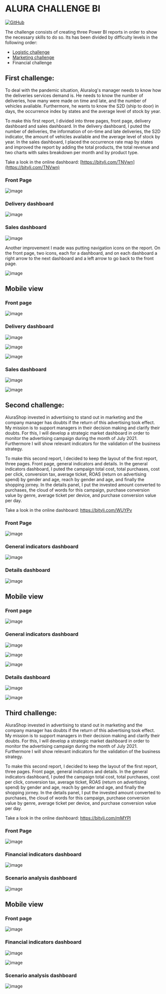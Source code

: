 # ALURA CHALLENGE BI

[![GitHub](https://img.shields.io/github/license/Marcelo0479/Alura_challenge_bi)](https://github.com/Marcelo0479/Alura_challenge_bi/blob/main/LICENSE)

The challenge consists of creating three Power BI reports in order to show the necessary skills to do so. Its has been divided by difficulty levels in the following order:

 - [Logistic challenge](https://github.com/Marcelo0479/Alura_challenge_bi/blob/main/README.md#first-challenge)
 - [Marketing challenge](https://github.com/Marcelo0479/Alura_challenge_bi/blob/main/README.md#second-challenge)
 - Financial challenge

## First challenge:
To deal with the pandemic situation, Aluralog's manager needs to know how the deliveries services demand is. He needs to know the number of deliveries, how many were made on time and late, and the number of vehicles avaliable. Furthermore, he wants to know the S2D (ship to door) in days, the occurrence index by states and the average level of stock by year.

To make this first report, I divided into three pages, front page, delivery dashboard and sales dashboard.
In the delivery dashboard, I puted the number of deliveries, the information of on-time and late deliveries, the S2D indicator, the amount of vehicles available and the average level of stock by year.
In the sales dashboard, I placed the occurrence rate map by states and improved the report by adding the total products, the total revenue and two charts with sales breakdown per month and by product type.

Take a look in the online dashboard: [https://bityli.com/TNVwn](https://bityli.com/TNVwn)

### Front Page
![image](https://user-images.githubusercontent.com/77294637/158210901-793b5710-20a5-4fe2-9d3a-def88b37ab2b.png)

### Delivery dashboard
![image](https://user-images.githubusercontent.com/77294637/158241861-f22c296e-a8a6-4622-bdc5-0b0c002ee4ed.png)

### Sales dashboard
![image](https://user-images.githubusercontent.com/77294637/158215950-e5871c9f-285c-415c-9ec5-393520e5389b.png)

Another improvement I made was putting navigation icons on the report. On the front page, two icons, each for a dashboard, and on each dashboard a right arrow to the next dashboard and a left arrow to go back to the front page.

![image](https://user-images.githubusercontent.com/77294637/158252375-81eaaf94-1260-459e-91b7-9305c0735629.png)

## Mobile view

### Front page

![image](https://user-images.githubusercontent.com/77294637/158459611-1e397694-d492-4ee8-bebe-da983bacb957.png)

### Delivery dashboard

![image](https://user-images.githubusercontent.com/77294637/158251257-902123bd-e5be-42c1-a157-cf5986f9ea4b.png)

![image](https://user-images.githubusercontent.com/77294637/158251315-d5aec0a9-2032-4013-8e48-e4b72b0f33ae.png)

![image](https://user-images.githubusercontent.com/77294637/158251360-084f4474-1650-41bf-bcf5-c255b0898c4d.png)

### Sales dashboard

![image](https://user-images.githubusercontent.com/77294637/158251414-ef1e8a10-5543-4399-b5ba-08532011cc01.png)

![image](https://user-images.githubusercontent.com/77294637/158251454-53cbde48-490d-4774-a804-23c0abc8332e.png)

## Second challenge:
AluraShop invested in advertising to stand out in marketing and the company manager has doubts if the return of this advertising took effect. My mission is to support managers in their decision making and clarify their doubts. For this, I will develop a strategic market dashboard in order to monitor the advertising campaign during the month of July 2021. Furthermore I will show relevant indicators for the validation of the business strategy.

To make this second report, I decided to keep the layout of the first report, three pages. Front page, general indicators and details.
In the general indicators dashboard, I puted the campaign total cost, total purchases, cost per click, conversion tax, average ticket, ROAS (return on advertising spend) by gender and age, reach by gender and age, and finally the shopping jorney.
In the details panel, I put the invested amount converted to purchases, the cloud of words for this campaign, purchase conversion value by genre, average ticket per device, and purchase conversion value per day.

Take a look in the online dashboard: https://bityli.com/WUYPv

### Front Page
![image](https://user-images.githubusercontent.com/77294637/159042141-690726fd-bb2c-4788-98db-4bee0437e7d3.png)

### General indicators dashboard
![image](https://user-images.githubusercontent.com/77294637/159042189-20ca80be-dea0-4a14-bfe0-650ba9e5d97d.png)

### Details dashboard
![image](https://user-images.githubusercontent.com/77294637/159042350-4d6ed4e3-677f-49f9-853f-bd3c3978d4c7.png)

## Mobile view

### Front page

![image](https://user-images.githubusercontent.com/77294637/159043382-94f78093-87f7-4781-b1b6-23164dcc8ac0.png)

### General indicators dashboard

![image](https://user-images.githubusercontent.com/77294637/159043461-40b62609-983e-4bcf-a544-19d79c3f5a9e.png)

![image](https://user-images.githubusercontent.com/77294637/159043538-f1f240b4-5147-4984-832a-e4eef3397749.png)

![image](https://user-images.githubusercontent.com/77294637/159043575-48712525-5d30-4474-b8bf-69f2c718703f.png)

### Details dashboard

![image](https://user-images.githubusercontent.com/77294637/159043741-edc58f7a-5049-4c54-941c-e39124a1e8bb.png)

![image](https://user-images.githubusercontent.com/77294637/159043807-77a292b9-7463-4c1b-9e31-a2259b59d798.png)


## Third challenge:
AluraShop invested in advertising to stand out in marketing and the company manager has doubts if the return of this advertising took effect. My mission is to support managers in their decision making and clarify their doubts. For this, I will develop a strategic market dashboard in order to monitor the advertising campaign during the month of July 2021. Furthermore I will show relevant indicators for the validation of the business strategy.

To make this second report, I decided to keep the layout of the first report, three pages. Front page, general indicators and details.
In the general indicators dashboard, I puted the campaign total cost, total purchases, cost per click, conversion tax, average ticket, ROAS (return on advertising spend) by gender and age, reach by gender and age, and finally the shopping jorney.
In the details panel, I put the invested amount converted to purchases, the cloud of words for this campaign, purchase conversion value by genre, average ticket per device, and purchase conversion value per day.

Take a look in the online dashboard: https://bityli.com/mMYPl

### Front Page
![image](https://user-images.githubusercontent.com/77294637/159492236-56326f38-fec5-4216-9e9e-eae9aa381b09.png)

### Financial indicators dashboard
![image](https://user-images.githubusercontent.com/77294637/159492711-03286de3-4e2e-4b47-b2cf-b81d36418ef4.png)

### Scenario analysis dashboard
![image](https://user-images.githubusercontent.com/77294637/159492796-bd00f83c-85fb-4ead-b090-cbe4a827c1fb.png)

## Mobile view

### Front page

![image](https://user-images.githubusercontent.com/77294637/159493127-31d5288a-79ae-4aec-98d0-fdab01823212.png)

### Financial indicators dashboard

![image](https://user-images.githubusercontent.com/77294637/159493223-c565f1a9-41a0-4454-ac67-fccb4c46aa8e.png)

![image](https://user-images.githubusercontent.com/77294637/159493288-669c1aa8-515f-4f82-9892-0f6c4a9339ae.png)

### Scenario analysis dashboard

![image](https://user-images.githubusercontent.com/77294637/159493380-64da77d9-0f46-422e-8364-7c346ae7240a.png)
